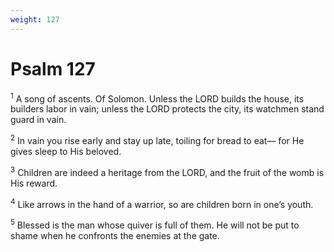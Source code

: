 ```yaml
---
weight: 127
---
```


# Psalm 127

<sup>1</sup> A song of ascents. Of Solomon. Unless the LORD builds the house, its builders labor in vain; unless the LORD protects the city, its watchmen stand guard in vain. 

<sup>2</sup> In vain you rise early and stay up late, toiling for bread to eat— for He gives sleep to His beloved. 

<sup>3</sup> Children are indeed a heritage from the LORD, and the fruit of the womb is His reward. 

<sup>4</sup> Like arrows in the hand of a warrior, so are children born in one’s youth. 

<sup>5</sup> Blessed is the man whose quiver is full of them. He will not be put to shame when he confronts the enemies at the gate. 


